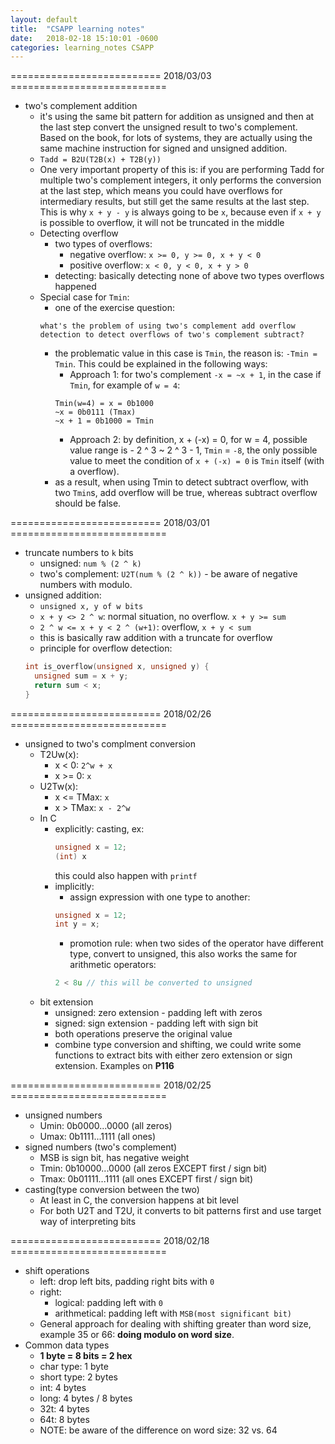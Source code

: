 ```yaml
---
layout: default
title:  "CSAPP learning notes"
date:   2018-02-18 15:10:01 -0600
categories: learning_notes CSAPP
---
```


========================== 2018/03/03 ===========================
- two's complement addition
  - it's using the same bit pattern for addition as unsigned and then at the last step convert the unsigned result to two's complement. Based on the book, for lots of systems, they are actually using the same machine instruction for signed and unsigned addition.
  - `Tadd = B2U(T2B(x) + T2B(y))`
  - One very important property of this is: if you are performing Tadd for multiple two's complement integers, it only performs the conversion at the last step, which means you could have overflows for intermediary results, but still get the same results at the last step. This is why `x + y - y` is always going to be `x`, because even if `x + y` is possible to overflow, it will not be truncated in the middle
  - Detecting overflow
    - two types of overflows:
      - negative overflow: `x >= 0, y >= 0, x + y < 0`
      - positive overflow: `x < 0, y < 0, x + y > 0`
    - detecting: basically detecting none of above two types overflows happened
  - Special case for `Tmin`:
    - one of the exercise question:
    ```
    what's the problem of using two's complement add overflow detection to detect overflows of two's complement subtract?
    ```
    - the problematic value in this case is `Tmin`, the reason is: `-Tmin = Tmin`. This could be explained in the following ways:
      - Approach 1: for two's complement `-x = ~x + 1`, in the case if `Tmin`, for example of `w = 4`:
      ```
      Tmin(w=4) = x = 0b1000
      ~x = 0b0111 (Tmax)
      ~x + 1 = 0b1000 = Tmin
      ```
      - Approach 2: by definition, x + (-x) = 0, for w = 4, possible value range is - 2 ^ 3 ~ 2 ^ 3 - 1, `Tmin` = `-8`, the only possible value to meet the condition of `x + (-x) = 0` is `Tmin` itself (with a overflow).
    - as a result, when using Tmin to detect subtract overflow, with two `Tmin`s, add overflow will be true, whereas subtract overflow should be false.


========================== 2018/03/01 ===========================
- truncate numbers to `k` bits
  - unsigned: `num % (2 ^ k)`
  - two's complement: `U2T(num % (2 ^ k))` - be aware of negative numbers with modulo.
- unsigned addition:
  - `unsigned x, y of w bits`
  - `x + y <> 2 ^ w`: normal situation, no overflow. `x + y >= sum`
  - `2 ^ w <= x + y < 2 ^ (w+1)`: overflow, `x + y < sum`
  - this is basically raw addition with a truncate for overflow
  - principle for overflow detection:
  ```c
  int is_overflow(unsigned x, unsigned y) {
    unsigned sum = x + y;
    return sum < x;
  }
  ```

========================== 2018/02/26 ===========================
- unsigned to two's complment conversion
  - T2Uw(x):
    - x < 0: `2^w + x`
    - x >= 0: `x`
  - U2Tw(x):
    - x <= TMax: `x`
    - x > TMax: `x - 2^w`
  - In C
    - explicitly: casting, ex:
      ```c
      unsigned x = 12;
      (int) x
      ```
      this could also happen with `printf`
    - implicitly:
      - assign expression with one type to another:
      ```c
      unsigned x = 12;
      int y = x;
      ```
      - promotion rule: when two sides of the operator have different type, convert to unsigned, this also works the same for arithmetic operators:
      ```c
      2 < 8u // this will be converted to unsigned
      ```
  - bit extension
    - unsigned: zero extension - padding left with zeros
    - signed: sign extension - padding left with sign bit
    - both operations preserve the original value
    - combine type conversion and shifting, we could write some functions to extract bits with either zero extension or sign extension. Examples on __P116__

========================== 2018/02/25 ===========================
- unsigned numbers
  - Umin: 0b0000...0000 (all zeros)
  - Umax: 0b1111...1111 (all ones)
- signed numbers (two's complement)
  - MSB is sign bit, has negative weight
  - Tmin: 0b10000...0000 (all zeros EXCEPT first / sign bit)
  - Tmax: 0b01111...1111 (all ones EXCEPT first / sign bit)
- casting(type conversion between the two)
  - At least in C, the conversion happens at bit level
  - For both U2T and T2U, it converts to bit patterns first and use target way of interpreting bits

========================== 2018/02/18 ===========================
- shift operations
  - left: drop left bits, padding right bits with `0`
  - right:
    - logical: padding left with `0`
    - arithmetical: padding left with `MSB(most significant bit)`
  - General approach for dealing with shifting greater than word size, example 35 or 66: __doing modulo on word size__.
- Common data types
  - __1 byte = 8 bits = 2 hex__
  - char type: 1 byte
  - short type: 2 bytes
  - int: 4 bytes
  - long: 4 bytes / 8 bytes
  - 32t: 4 bytes
  - 64t: 8 bytes
  - NOTE: be aware of the difference on word size: 32 vs. 64
